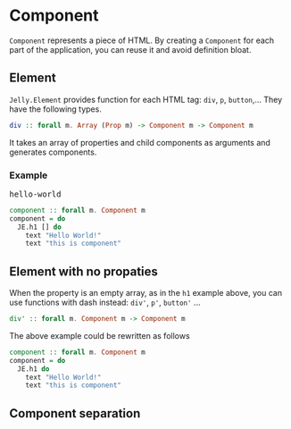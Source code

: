 # Component

`Component` represents a piece of HTML. By creating a `Component` for each part of the application, you can reuse it and avoid definition bloat.

## Element

`Jelly.Element` provides function for each HTML tag: `div`, `p`, `button`,...
They have the following types.

```purescript
div :: forall m. Array (Prop m) -> Component m -> Component m
```

It takes an array of properties and child components as arguments and generates components.

### Example

<pre class="preview">hello-world</pre>

```purescript
component :: forall m. Component m
component = do
  JE.h1 [] do
    text "Hello World!"
    text "this is component"
```

## Element with no propaties

When the property is an empty array, as in the `h1` example above, you can use functions with dash instead: `div'`, `p'`, `button'` ...

```purescript
div' :: forall m. Component m -> Component m
```

The above example could be rewritten as follows

```purescript
component :: forall m. Component m
component = do
  JE.h1 do
    text "Hello World!"
    text "this is component"
```

## Component separation

